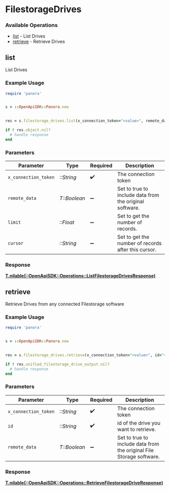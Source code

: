 # FilestorageDrives


### Available Operations

* [list](#list) - List  Drives
* [retrieve](#retrieve) - Retrieve Drives

## list

List  Drives

### Example Usage

```ruby
require 'panora'


s = ::OpenApiSDK::Panora.new

    
res = s.filestorage_drives.list(x_connection_token="<value>", remote_data=false, limit=7685.78, cursor="<value>")

if ! res.object.nil?
  # handle response
end

```

### Parameters

| Parameter                                               | Type                                                    | Required                                                | Description                                             |
| ------------------------------------------------------- | ------------------------------------------------------- | ------------------------------------------------------- | ------------------------------------------------------- |
| `x_connection_token`                                    | *::String*                                              | :heavy_check_mark:                                      | The connection token                                    |
| `remote_data`                                           | *T::Boolean*                                            | :heavy_minus_sign:                                      | Set to true to include data from the original software. |
| `limit`                                                 | *::Float*                                               | :heavy_minus_sign:                                      | Set to get the number of records.                       |
| `cursor`                                                | *::String*                                              | :heavy_minus_sign:                                      | Set to get the number of records after this cursor.     |


### Response

**[T.nilable(::OpenApiSDK::Operations::ListFilestorageDrivesResponse)](../../models/operations/listfilestoragedrivesresponse.md)**


## retrieve

Retrieve Drives from any connected Filestorage software

### Example Usage

```ruby
require 'panora'


s = ::OpenApiSDK::Panora.new

    
res = s.filestorage_drives.retrieve(x_connection_token="<value>", id="<value>", remote_data=false)

if ! res.unified_filestorage_drive_output.nil?
  # handle response
end

```

### Parameters

| Parameter                                                            | Type                                                                 | Required                                                             | Description                                                          |
| -------------------------------------------------------------------- | -------------------------------------------------------------------- | -------------------------------------------------------------------- | -------------------------------------------------------------------- |
| `x_connection_token`                                                 | *::String*                                                           | :heavy_check_mark:                                                   | The connection token                                                 |
| `id`                                                                 | *::String*                                                           | :heavy_check_mark:                                                   | id of the drive you want to retrieve.                                |
| `remote_data`                                                        | *T::Boolean*                                                         | :heavy_minus_sign:                                                   | Set to true to include data from the original File Storage software. |


### Response

**[T.nilable(::OpenApiSDK::Operations::RetrieveFilestorageDriveResponse)](../../models/operations/retrievefilestoragedriveresponse.md)**

